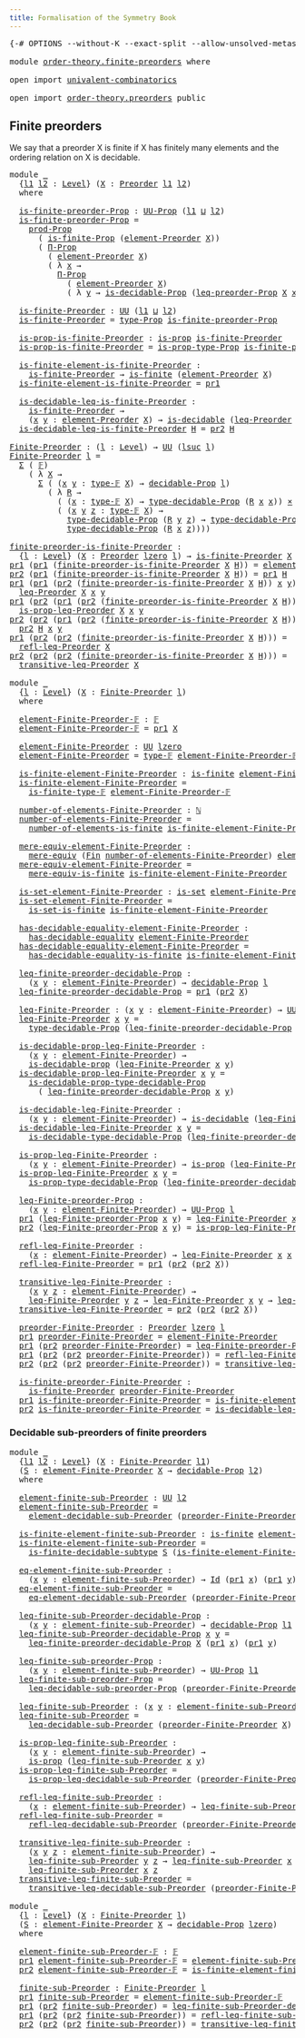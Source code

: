 ```yaml
---
title: Formalisation of the Symmetry Book
---
```


<pre class="Agda"><a id="60" class="Symbol">{-#</a> <a id="64" class="Keyword">OPTIONS</a> <a id="72" class="Pragma">--without-K</a> <a id="84" class="Pragma">--exact-split</a> <a id="98" class="Pragma">--allow-unsolved-metas</a> <a id="121" class="Symbol">#-}</a>

<a id="126" class="Keyword">module</a> <a id="133" href="order-theory.finite-preorders.html" class="Module">order-theory.finite-preorders</a> <a id="163" class="Keyword">where</a>

<a id="170" class="Keyword">open</a> <a id="175" class="Keyword">import</a> <a id="182" href="univalent-combinatorics.html" class="Module">univalent-combinatorics</a>

<a id="207" class="Keyword">open</a> <a id="212" class="Keyword">import</a> <a id="219" href="order-theory.preorders.html" class="Module">order-theory.preorders</a> <a id="242" class="Keyword">public</a>
</pre>
## Finite preorders

We say that a preorder X is finite if X has finitely many elements and the ordering relation on X is decidable.

<pre class="Agda"><a id="396" class="Keyword">module</a> <a id="403" href="order-theory.finite-preorders.html#403" class="Module">_</a>
  <a id="407" class="Symbol">{</a><a id="408" href="order-theory.finite-preorders.html#408" class="Bound">l1</a> <a id="411" href="order-theory.finite-preorders.html#411" class="Bound">l2</a> <a id="414" class="Symbol">:</a> <a id="416" href="Agda.Primitive.html#597" class="Postulate">Level</a><a id="421" class="Symbol">}</a> <a id="423" class="Symbol">(</a><a id="424" href="order-theory.finite-preorders.html#424" class="Bound">X</a> <a id="426" class="Symbol">:</a> <a id="428" href="order-theory.preorders.html#231" class="Function">Preorder</a> <a id="437" href="order-theory.finite-preorders.html#408" class="Bound">l1</a> <a id="440" href="order-theory.finite-preorders.html#411" class="Bound">l2</a><a id="442" class="Symbol">)</a>
  <a id="446" class="Keyword">where</a>

  <a id="455" href="order-theory.finite-preorders.html#455" class="Function">is-finite-preorder-Prop</a> <a id="479" class="Symbol">:</a> <a id="481" href="foundation-core.propositions.html#1322" class="Function">UU-Prop</a> <a id="489" class="Symbol">(</a><a id="490" href="order-theory.finite-preorders.html#408" class="Bound">l1</a> <a id="493" href="Agda.Primitive.html#810" class="Primitive Operator">⊔</a> <a id="495" href="order-theory.finite-preorders.html#411" class="Bound">l2</a><a id="497" class="Symbol">)</a>
  <a id="501" href="order-theory.finite-preorders.html#455" class="Function">is-finite-preorder-Prop</a> <a id="525" class="Symbol">=</a>
    <a id="531" href="foundation-core.propositions.html#5805" class="Function">prod-Prop</a>
      <a id="547" class="Symbol">(</a> <a id="549" href="univalent-combinatorics.finite-types.html#3645" class="Function">is-finite-Prop</a> <a id="564" class="Symbol">(</a><a id="565" href="order-theory.preorders.html#573" class="Function">element-Preorder</a> <a id="582" href="order-theory.finite-preorders.html#424" class="Bound">X</a><a id="583" class="Symbol">))</a>
      <a id="592" class="Symbol">(</a> <a id="594" href="foundation.propositions.html#1941" class="Function">Π-Prop</a>
        <a id="609" class="Symbol">(</a> <a id="611" href="order-theory.preorders.html#573" class="Function">element-Preorder</a> <a id="628" href="order-theory.finite-preorders.html#424" class="Bound">X</a><a id="629" class="Symbol">)</a>
        <a id="639" class="Symbol">(</a> <a id="641" class="Symbol">λ</a> <a id="643" href="order-theory.finite-preorders.html#643" class="Bound">x</a> <a id="645" class="Symbol">→</a>
          <a id="657" href="foundation.propositions.html#1941" class="Function">Π-Prop</a>
            <a id="676" class="Symbol">(</a> <a id="678" href="order-theory.preorders.html#573" class="Function">element-Preorder</a> <a id="695" href="order-theory.finite-preorders.html#424" class="Bound">X</a><a id="696" class="Symbol">)</a>
            <a id="710" class="Symbol">(</a> <a id="712" class="Symbol">λ</a> <a id="714" href="order-theory.finite-preorders.html#714" class="Bound">y</a> <a id="716" class="Symbol">→</a> <a id="718" href="foundation.decidable-types.html#7858" class="Function">is-decidable-Prop</a> <a id="736" class="Symbol">(</a><a id="737" href="order-theory.preorders.html#628" class="Function">leq-preorder-Prop</a> <a id="755" href="order-theory.finite-preorders.html#424" class="Bound">X</a> <a id="757" href="order-theory.finite-preorders.html#643" class="Bound">x</a> <a id="759" href="order-theory.finite-preorders.html#714" class="Bound">y</a><a id="760" class="Symbol">))))</a>

  <a id="768" href="order-theory.finite-preorders.html#768" class="Function">is-finite-Preorder</a> <a id="787" class="Symbol">:</a> <a id="789" href="Agda.Primitive.html#326" class="Primitive">UU</a> <a id="792" class="Symbol">(</a><a id="793" href="order-theory.finite-preorders.html#408" class="Bound">l1</a> <a id="796" href="Agda.Primitive.html#810" class="Primitive Operator">⊔</a> <a id="798" href="order-theory.finite-preorders.html#411" class="Bound">l2</a><a id="800" class="Symbol">)</a>
  <a id="804" href="order-theory.finite-preorders.html#768" class="Function">is-finite-Preorder</a> <a id="823" class="Symbol">=</a> <a id="825" href="foundation-core.propositions.html#1424" class="Function">type-Prop</a> <a id="835" href="order-theory.finite-preorders.html#455" class="Function">is-finite-preorder-Prop</a>

  <a id="862" href="order-theory.finite-preorders.html#862" class="Function">is-prop-is-finite-Preorder</a> <a id="889" class="Symbol">:</a> <a id="891" href="foundation-core.propositions.html#1246" class="Function">is-prop</a> <a id="899" href="order-theory.finite-preorders.html#768" class="Function">is-finite-Preorder</a>
  <a id="920" href="order-theory.finite-preorders.html#862" class="Function">is-prop-is-finite-Preorder</a> <a id="947" class="Symbol">=</a> <a id="949" href="foundation-core.propositions.html#1491" class="Function">is-prop-type-Prop</a> <a id="967" href="order-theory.finite-preorders.html#455" class="Function">is-finite-preorder-Prop</a>

  <a id="994" href="order-theory.finite-preorders.html#994" class="Function">is-finite-element-is-finite-Preorder</a> <a id="1031" class="Symbol">:</a>
    <a id="1037" href="order-theory.finite-preorders.html#768" class="Function">is-finite-Preorder</a> <a id="1056" class="Symbol">→</a> <a id="1058" href="univalent-combinatorics.finite-types.html#3736" class="Function">is-finite</a> <a id="1068" class="Symbol">(</a><a id="1069" href="order-theory.preorders.html#573" class="Function">element-Preorder</a> <a id="1086" href="order-theory.finite-preorders.html#424" class="Bound">X</a><a id="1087" class="Symbol">)</a>
  <a id="1091" href="order-theory.finite-preorders.html#994" class="Function">is-finite-element-is-finite-Preorder</a> <a id="1128" class="Symbol">=</a> <a id="1130" href="foundation-core.dependent-pair-types.html#592" class="Field">pr1</a>

  <a id="1137" href="order-theory.finite-preorders.html#1137" class="Function">is-decidable-leq-is-finite-Preorder</a> <a id="1173" class="Symbol">:</a>
    <a id="1179" href="order-theory.finite-preorders.html#768" class="Function">is-finite-Preorder</a> <a id="1198" class="Symbol">→</a>
    <a id="1204" class="Symbol">(</a><a id="1205" href="order-theory.finite-preorders.html#1205" class="Bound">x</a> <a id="1207" href="order-theory.finite-preorders.html#1207" class="Bound">y</a> <a id="1209" class="Symbol">:</a> <a id="1211" href="order-theory.preorders.html#573" class="Function">element-Preorder</a> <a id="1228" href="order-theory.finite-preorders.html#424" class="Bound">X</a><a id="1229" class="Symbol">)</a> <a id="1231" class="Symbol">→</a> <a id="1233" href="foundation.decidable-types.html#1741" class="Function">is-decidable</a> <a id="1246" class="Symbol">(</a><a id="1247" href="order-theory.preorders.html#723" class="Function">leq-Preorder</a> <a id="1260" href="order-theory.finite-preorders.html#424" class="Bound">X</a> <a id="1262" href="order-theory.finite-preorders.html#1205" class="Bound">x</a> <a id="1264" href="order-theory.finite-preorders.html#1207" class="Bound">y</a><a id="1265" class="Symbol">)</a>
  <a id="1269" href="order-theory.finite-preorders.html#1137" class="Function">is-decidable-leq-is-finite-Preorder</a> <a id="1305" href="order-theory.finite-preorders.html#1305" class="Bound">H</a> <a id="1307" class="Symbol">=</a> <a id="1309" href="foundation-core.dependent-pair-types.html#604" class="Field">pr2</a> <a id="1313" href="order-theory.finite-preorders.html#1305" class="Bound">H</a>

<a id="Finite-Preorder"></a><a id="1316" href="order-theory.finite-preorders.html#1316" class="Function">Finite-Preorder</a> <a id="1332" class="Symbol">:</a> <a id="1334" class="Symbol">(</a><a id="1335" href="order-theory.finite-preorders.html#1335" class="Bound">l</a> <a id="1337" class="Symbol">:</a> <a id="1339" href="Agda.Primitive.html#597" class="Postulate">Level</a><a id="1344" class="Symbol">)</a> <a id="1346" class="Symbol">→</a> <a id="1348" href="Agda.Primitive.html#326" class="Primitive">UU</a> <a id="1351" class="Symbol">(</a><a id="1352" href="Agda.Primitive.html#780" class="Primitive">lsuc</a> <a id="1357" href="order-theory.finite-preorders.html#1335" class="Bound">l</a><a id="1358" class="Symbol">)</a>
<a id="1360" href="order-theory.finite-preorders.html#1316" class="Function">Finite-Preorder</a> <a id="1376" href="order-theory.finite-preorders.html#1376" class="Bound">l</a> <a id="1378" class="Symbol">=</a>
  <a id="1382" href="foundation-core.dependent-pair-types.html#502" class="Record">Σ</a> <a id="1384" class="Symbol">(</a> <a id="1386" href="univalent-combinatorics.finite-types.html#4081" class="Function">𝔽</a><a id="1387" class="Symbol">)</a>
    <a id="1393" class="Symbol">(</a> <a id="1395" class="Symbol">λ</a> <a id="1397" href="order-theory.finite-preorders.html#1397" class="Bound">X</a> <a id="1399" class="Symbol">→</a>
      <a id="1407" href="foundation-core.dependent-pair-types.html#502" class="Record">Σ</a> <a id="1409" class="Symbol">(</a> <a id="1411" class="Symbol">(</a><a id="1412" href="order-theory.finite-preorders.html#1412" class="Bound">x</a> <a id="1414" href="order-theory.finite-preorders.html#1414" class="Bound">y</a> <a id="1416" class="Symbol">:</a> <a id="1418" href="univalent-combinatorics.finite-types.html#4129" class="Function">type-𝔽</a> <a id="1425" href="order-theory.finite-preorders.html#1397" class="Bound">X</a><a id="1426" class="Symbol">)</a> <a id="1428" class="Symbol">→</a> <a id="1430" href="foundation.decidable-propositions.html#1873" class="Function">decidable-Prop</a> <a id="1445" href="order-theory.finite-preorders.html#1376" class="Bound">l</a><a id="1446" class="Symbol">)</a>
        <a id="1456" class="Symbol">(</a> <a id="1458" class="Symbol">λ</a> <a id="1460" href="order-theory.finite-preorders.html#1460" class="Bound">R</a> <a id="1462" class="Symbol">→</a>
          <a id="1474" class="Symbol">(</a> <a id="1476" class="Symbol">(</a><a id="1477" href="order-theory.finite-preorders.html#1477" class="Bound">x</a> <a id="1479" class="Symbol">:</a> <a id="1481" href="univalent-combinatorics.finite-types.html#4129" class="Function">type-𝔽</a> <a id="1488" href="order-theory.finite-preorders.html#1397" class="Bound">X</a><a id="1489" class="Symbol">)</a> <a id="1491" class="Symbol">→</a> <a id="1493" href="foundation.decidable-propositions.html#2131" class="Function">type-decidable-Prop</a> <a id="1513" class="Symbol">(</a><a id="1514" href="order-theory.finite-preorders.html#1460" class="Bound">R</a> <a id="1516" href="order-theory.finite-preorders.html#1477" class="Bound">x</a> <a id="1518" href="order-theory.finite-preorders.html#1477" class="Bound">x</a><a id="1519" class="Symbol">))</a> <a id="1522" href="foundation-core.cartesian-product-types.html#577" class="Function Operator">×</a>
          <a id="1534" class="Symbol">(</a> <a id="1536" class="Symbol">(</a><a id="1537" href="order-theory.finite-preorders.html#1537" class="Bound">x</a> <a id="1539" href="order-theory.finite-preorders.html#1539" class="Bound">y</a> <a id="1541" href="order-theory.finite-preorders.html#1541" class="Bound">z</a> <a id="1543" class="Symbol">:</a> <a id="1545" href="univalent-combinatorics.finite-types.html#4129" class="Function">type-𝔽</a> <a id="1552" href="order-theory.finite-preorders.html#1397" class="Bound">X</a><a id="1553" class="Symbol">)</a> <a id="1555" class="Symbol">→</a>
            <a id="1569" href="foundation.decidable-propositions.html#2131" class="Function">type-decidable-Prop</a> <a id="1589" class="Symbol">(</a><a id="1590" href="order-theory.finite-preorders.html#1460" class="Bound">R</a> <a id="1592" href="order-theory.finite-preorders.html#1539" class="Bound">y</a> <a id="1594" href="order-theory.finite-preorders.html#1541" class="Bound">z</a><a id="1595" class="Symbol">)</a> <a id="1597" class="Symbol">→</a> <a id="1599" href="foundation.decidable-propositions.html#2131" class="Function">type-decidable-Prop</a> <a id="1619" class="Symbol">(</a><a id="1620" href="order-theory.finite-preorders.html#1460" class="Bound">R</a> <a id="1622" href="order-theory.finite-preorders.html#1537" class="Bound">x</a> <a id="1624" href="order-theory.finite-preorders.html#1539" class="Bound">y</a><a id="1625" class="Symbol">)</a> <a id="1627" class="Symbol">→</a>
            <a id="1641" href="foundation.decidable-propositions.html#2131" class="Function">type-decidable-Prop</a> <a id="1661" class="Symbol">(</a><a id="1662" href="order-theory.finite-preorders.html#1460" class="Bound">R</a> <a id="1664" href="order-theory.finite-preorders.html#1537" class="Bound">x</a> <a id="1666" href="order-theory.finite-preorders.html#1541" class="Bound">z</a><a id="1667" class="Symbol">))))</a>

<a id="finite-preorder-is-finite-Preorder"></a><a id="1673" href="order-theory.finite-preorders.html#1673" class="Function">finite-preorder-is-finite-Preorder</a> <a id="1708" class="Symbol">:</a>
  <a id="1712" class="Symbol">{</a><a id="1713" href="order-theory.finite-preorders.html#1713" class="Bound">l</a> <a id="1715" class="Symbol">:</a> <a id="1717" href="Agda.Primitive.html#597" class="Postulate">Level</a><a id="1722" class="Symbol">}</a> <a id="1724" class="Symbol">(</a><a id="1725" href="order-theory.finite-preorders.html#1725" class="Bound">X</a> <a id="1727" class="Symbol">:</a> <a id="1729" href="order-theory.preorders.html#231" class="Function">Preorder</a> <a id="1738" href="Agda.Primitive.html#764" class="Primitive">lzero</a> <a id="1744" href="order-theory.finite-preorders.html#1713" class="Bound">l</a><a id="1745" class="Symbol">)</a> <a id="1747" class="Symbol">→</a> <a id="1749" href="order-theory.finite-preorders.html#768" class="Function">is-finite-Preorder</a> <a id="1768" href="order-theory.finite-preorders.html#1725" class="Bound">X</a> <a id="1770" class="Symbol">→</a> <a id="1772" href="order-theory.finite-preorders.html#1316" class="Function">Finite-Preorder</a> <a id="1788" href="order-theory.finite-preorders.html#1713" class="Bound">l</a>
<a id="1790" href="foundation-core.dependent-pair-types.html#592" class="Field">pr1</a> <a id="1794" class="Symbol">(</a><a id="1795" href="foundation-core.dependent-pair-types.html#592" class="Field">pr1</a> <a id="1799" class="Symbol">(</a><a id="1800" href="order-theory.finite-preorders.html#1673" class="Function">finite-preorder-is-finite-Preorder</a> <a id="1835" href="order-theory.finite-preorders.html#1835" class="Bound">X</a> <a id="1837" href="order-theory.finite-preorders.html#1837" class="Bound">H</a><a id="1838" class="Symbol">))</a> <a id="1841" class="Symbol">=</a> <a id="1843" href="order-theory.preorders.html#573" class="Function">element-Preorder</a> <a id="1860" href="order-theory.finite-preorders.html#1835" class="Bound">X</a>
<a id="1862" href="foundation-core.dependent-pair-types.html#604" class="Field">pr2</a> <a id="1866" class="Symbol">(</a><a id="1867" href="foundation-core.dependent-pair-types.html#592" class="Field">pr1</a> <a id="1871" class="Symbol">(</a><a id="1872" href="order-theory.finite-preorders.html#1673" class="Function">finite-preorder-is-finite-Preorder</a> <a id="1907" href="order-theory.finite-preorders.html#1907" class="Bound">X</a> <a id="1909" href="order-theory.finite-preorders.html#1909" class="Bound">H</a><a id="1910" class="Symbol">))</a> <a id="1913" class="Symbol">=</a> <a id="1915" href="foundation-core.dependent-pair-types.html#592" class="Field">pr1</a> <a id="1919" href="order-theory.finite-preorders.html#1909" class="Bound">H</a>
<a id="1921" href="foundation-core.dependent-pair-types.html#592" class="Field">pr1</a> <a id="1925" class="Symbol">(</a><a id="1926" href="foundation-core.dependent-pair-types.html#592" class="Field">pr1</a> <a id="1930" class="Symbol">(</a><a id="1931" href="foundation-core.dependent-pair-types.html#604" class="Field">pr2</a> <a id="1935" class="Symbol">(</a><a id="1936" href="order-theory.finite-preorders.html#1673" class="Function">finite-preorder-is-finite-Preorder</a> <a id="1971" href="order-theory.finite-preorders.html#1971" class="Bound">X</a> <a id="1973" href="order-theory.finite-preorders.html#1973" class="Bound">H</a><a id="1974" class="Symbol">))</a> <a id="1977" href="order-theory.finite-preorders.html#1977" class="Bound">x</a> <a id="1979" href="order-theory.finite-preorders.html#1979" class="Bound">y</a><a id="1980" class="Symbol">)</a> <a id="1982" class="Symbol">=</a>
  <a id="1986" href="order-theory.preorders.html#723" class="Function">leq-Preorder</a> <a id="1999" href="order-theory.finite-preorders.html#1971" class="Bound">X</a> <a id="2001" href="order-theory.finite-preorders.html#1977" class="Bound">x</a> <a id="2003" href="order-theory.finite-preorders.html#1979" class="Bound">y</a>
<a id="2005" href="foundation-core.dependent-pair-types.html#592" class="Field">pr1</a> <a id="2009" class="Symbol">(</a><a id="2010" href="foundation-core.dependent-pair-types.html#604" class="Field">pr2</a> <a id="2014" class="Symbol">(</a><a id="2015" href="foundation-core.dependent-pair-types.html#592" class="Field">pr1</a> <a id="2019" class="Symbol">(</a><a id="2020" href="foundation-core.dependent-pair-types.html#604" class="Field">pr2</a> <a id="2024" class="Symbol">(</a><a id="2025" href="order-theory.finite-preorders.html#1673" class="Function">finite-preorder-is-finite-Preorder</a> <a id="2060" href="order-theory.finite-preorders.html#2060" class="Bound">X</a> <a id="2062" href="order-theory.finite-preorders.html#2062" class="Bound">H</a><a id="2063" class="Symbol">))</a> <a id="2066" href="order-theory.finite-preorders.html#2066" class="Bound">x</a> <a id="2068" href="order-theory.finite-preorders.html#2068" class="Bound">y</a><a id="2069" class="Symbol">))</a> <a id="2072" class="Symbol">=</a>
  <a id="2076" href="order-theory.preorders.html#829" class="Function">is-prop-leq-Preorder</a> <a id="2097" href="order-theory.finite-preorders.html#2060" class="Bound">X</a> <a id="2099" href="order-theory.finite-preorders.html#2066" class="Bound">x</a> <a id="2101" href="order-theory.finite-preorders.html#2068" class="Bound">y</a>
<a id="2103" href="foundation-core.dependent-pair-types.html#604" class="Field">pr2</a> <a id="2107" class="Symbol">(</a><a id="2108" href="foundation-core.dependent-pair-types.html#604" class="Field">pr2</a> <a id="2112" class="Symbol">(</a><a id="2113" href="foundation-core.dependent-pair-types.html#592" class="Field">pr1</a> <a id="2117" class="Symbol">(</a><a id="2118" href="foundation-core.dependent-pair-types.html#604" class="Field">pr2</a> <a id="2122" class="Symbol">(</a><a id="2123" href="order-theory.finite-preorders.html#1673" class="Function">finite-preorder-is-finite-Preorder</a> <a id="2158" href="order-theory.finite-preorders.html#2158" class="Bound">X</a> <a id="2160" href="order-theory.finite-preorders.html#2160" class="Bound">H</a><a id="2161" class="Symbol">))</a> <a id="2164" href="order-theory.finite-preorders.html#2164" class="Bound">x</a> <a id="2166" href="order-theory.finite-preorders.html#2166" class="Bound">y</a><a id="2167" class="Symbol">))</a> <a id="2170" class="Symbol">=</a>
  <a id="2174" href="foundation-core.dependent-pair-types.html#604" class="Field">pr2</a> <a id="2178" href="order-theory.finite-preorders.html#2160" class="Bound">H</a> <a id="2180" href="order-theory.finite-preorders.html#2164" class="Bound">x</a> <a id="2182" href="order-theory.finite-preorders.html#2166" class="Bound">y</a>
<a id="2184" href="foundation-core.dependent-pair-types.html#592" class="Field">pr1</a> <a id="2188" class="Symbol">(</a><a id="2189" href="foundation-core.dependent-pair-types.html#604" class="Field">pr2</a> <a id="2193" class="Symbol">(</a><a id="2194" href="foundation-core.dependent-pair-types.html#604" class="Field">pr2</a> <a id="2198" class="Symbol">(</a><a id="2199" href="order-theory.finite-preorders.html#1673" class="Function">finite-preorder-is-finite-Preorder</a> <a id="2234" href="order-theory.finite-preorders.html#2234" class="Bound">X</a> <a id="2236" href="order-theory.finite-preorders.html#2236" class="Bound">H</a><a id="2237" class="Symbol">)))</a> <a id="2241" class="Symbol">=</a>
  <a id="2245" href="order-theory.preorders.html#980" class="Function">refl-leq-Preorder</a> <a id="2263" href="order-theory.finite-preorders.html#2234" class="Bound">X</a>
<a id="2265" href="foundation-core.dependent-pair-types.html#604" class="Field">pr2</a> <a id="2269" class="Symbol">(</a><a id="2270" href="foundation-core.dependent-pair-types.html#604" class="Field">pr2</a> <a id="2274" class="Symbol">(</a><a id="2275" href="foundation-core.dependent-pair-types.html#604" class="Field">pr2</a> <a id="2279" class="Symbol">(</a><a id="2280" href="order-theory.finite-preorders.html#1673" class="Function">finite-preorder-is-finite-Preorder</a> <a id="2315" href="order-theory.finite-preorders.html#2315" class="Bound">X</a> <a id="2317" href="order-theory.finite-preorders.html#2317" class="Bound">H</a><a id="2318" class="Symbol">)))</a> <a id="2322" class="Symbol">=</a>
  <a id="2326" href="order-theory.preorders.html#1085" class="Function">transitive-leq-Preorder</a> <a id="2350" href="order-theory.finite-preorders.html#2315" class="Bound">X</a>

<a id="2353" class="Keyword">module</a> <a id="2360" href="order-theory.finite-preorders.html#2360" class="Module">_</a>
  <a id="2364" class="Symbol">{</a><a id="2365" href="order-theory.finite-preorders.html#2365" class="Bound">l</a> <a id="2367" class="Symbol">:</a> <a id="2369" href="Agda.Primitive.html#597" class="Postulate">Level</a><a id="2374" class="Symbol">}</a> <a id="2376" class="Symbol">(</a><a id="2377" href="order-theory.finite-preorders.html#2377" class="Bound">X</a> <a id="2379" class="Symbol">:</a> <a id="2381" href="order-theory.finite-preorders.html#1316" class="Function">Finite-Preorder</a> <a id="2397" href="order-theory.finite-preorders.html#2365" class="Bound">l</a><a id="2398" class="Symbol">)</a>
  <a id="2402" class="Keyword">where</a>

  <a id="2411" href="order-theory.finite-preorders.html#2411" class="Function">element-Finite-Preorder-𝔽</a> <a id="2437" class="Symbol">:</a> <a id="2439" href="univalent-combinatorics.finite-types.html#4081" class="Function">𝔽</a>
  <a id="2443" href="order-theory.finite-preorders.html#2411" class="Function">element-Finite-Preorder-𝔽</a> <a id="2469" class="Symbol">=</a> <a id="2471" href="foundation-core.dependent-pair-types.html#592" class="Field">pr1</a> <a id="2475" href="order-theory.finite-preorders.html#2377" class="Bound">X</a>

  <a id="2480" href="order-theory.finite-preorders.html#2480" class="Function">element-Finite-Preorder</a> <a id="2504" class="Symbol">:</a> <a id="2506" href="Agda.Primitive.html#326" class="Primitive">UU</a> <a id="2509" href="Agda.Primitive.html#764" class="Primitive">lzero</a>
  <a id="2517" href="order-theory.finite-preorders.html#2480" class="Function">element-Finite-Preorder</a> <a id="2541" class="Symbol">=</a> <a id="2543" href="univalent-combinatorics.finite-types.html#4129" class="Function">type-𝔽</a> <a id="2550" href="order-theory.finite-preorders.html#2411" class="Function">element-Finite-Preorder-𝔽</a>

  <a id="2579" href="order-theory.finite-preorders.html#2579" class="Function">is-finite-element-Finite-Preorder</a> <a id="2613" class="Symbol">:</a> <a id="2615" href="univalent-combinatorics.finite-types.html#3736" class="Function">is-finite</a> <a id="2625" href="order-theory.finite-preorders.html#2480" class="Function">element-Finite-Preorder</a>
  <a id="2651" href="order-theory.finite-preorders.html#2579" class="Function">is-finite-element-Finite-Preorder</a> <a id="2685" class="Symbol">=</a>
    <a id="2691" href="univalent-combinatorics.finite-types.html#4180" class="Function">is-finite-type-𝔽</a> <a id="2708" href="order-theory.finite-preorders.html#2411" class="Function">element-Finite-Preorder-𝔽</a>

  <a id="2737" href="order-theory.finite-preorders.html#2737" class="Function">number-of-elements-Finite-Preorder</a> <a id="2772" class="Symbol">:</a> <a id="2774" href="elementary-number-theory.natural-numbers.html#1438" class="Datatype">ℕ</a>
  <a id="2778" href="order-theory.finite-preorders.html#2737" class="Function">number-of-elements-Finite-Preorder</a> <a id="2813" class="Symbol">=</a>
    <a id="2819" href="univalent-combinatorics.finite-types.html#10740" class="Function">number-of-elements-is-finite</a> <a id="2848" href="order-theory.finite-preorders.html#2579" class="Function">is-finite-element-Finite-Preorder</a>

  <a id="2885" href="order-theory.finite-preorders.html#2885" class="Function">mere-equiv-element-Finite-Preorder</a> <a id="2920" class="Symbol">:</a>
    <a id="2926" href="foundation.mere-equivalences.html#1406" class="Function">mere-equiv</a> <a id="2937" class="Symbol">(</a><a id="2938" href="univalent-combinatorics.standard-finite-types.html#1975" class="Function">Fin</a> <a id="2942" href="order-theory.finite-preorders.html#2737" class="Function">number-of-elements-Finite-Preorder</a><a id="2976" class="Symbol">)</a> <a id="2978" href="order-theory.finite-preorders.html#2480" class="Function">element-Finite-Preorder</a>
  <a id="3004" href="order-theory.finite-preorders.html#2885" class="Function">mere-equiv-element-Finite-Preorder</a> <a id="3039" class="Symbol">=</a>
    <a id="3045" href="univalent-combinatorics.finite-types.html#10917" class="Function">mere-equiv-is-finite</a> <a id="3066" href="order-theory.finite-preorders.html#2579" class="Function">is-finite-element-Finite-Preorder</a>

  <a id="3103" href="order-theory.finite-preorders.html#3103" class="Function">is-set-element-Finite-Preorder</a> <a id="3134" class="Symbol">:</a> <a id="3136" href="foundation-core.sets.html#1099" class="Function">is-set</a> <a id="3143" href="order-theory.finite-preorders.html#2480" class="Function">element-Finite-Preorder</a>
  <a id="3169" href="order-theory.finite-preorders.html#3103" class="Function">is-set-element-Finite-Preorder</a> <a id="3200" class="Symbol">=</a>
    <a id="3206" href="univalent-combinatorics.equality-finite-types.html#1400" class="Function">is-set-is-finite</a> <a id="3223" href="order-theory.finite-preorders.html#2579" class="Function">is-finite-element-Finite-Preorder</a>

  <a id="3260" href="order-theory.finite-preorders.html#3260" class="Function">has-decidable-equality-element-Finite-Preorder</a> <a id="3307" class="Symbol">:</a>
    <a id="3313" href="foundation.decidable-equality.html#1785" class="Function">has-decidable-equality</a> <a id="3336" href="order-theory.finite-preorders.html#2480" class="Function">element-Finite-Preorder</a>
  <a id="3362" href="order-theory.finite-preorders.html#3260" class="Function">has-decidable-equality-element-Finite-Preorder</a> <a id="3409" class="Symbol">=</a>
    <a id="3415" href="univalent-combinatorics.equality-finite-types.html#1654" class="Function">has-decidable-equality-is-finite</a> <a id="3448" href="order-theory.finite-preorders.html#2579" class="Function">is-finite-element-Finite-Preorder</a>

  <a id="3485" href="order-theory.finite-preorders.html#3485" class="Function">leq-finite-preorder-decidable-Prop</a> <a id="3520" class="Symbol">:</a>
    <a id="3526" class="Symbol">(</a><a id="3527" href="order-theory.finite-preorders.html#3527" class="Bound">x</a> <a id="3529" href="order-theory.finite-preorders.html#3529" class="Bound">y</a> <a id="3531" class="Symbol">:</a> <a id="3533" href="order-theory.finite-preorders.html#2480" class="Function">element-Finite-Preorder</a><a id="3556" class="Symbol">)</a> <a id="3558" class="Symbol">→</a> <a id="3560" href="foundation.decidable-propositions.html#1873" class="Function">decidable-Prop</a> <a id="3575" href="order-theory.finite-preorders.html#2365" class="Bound">l</a>
  <a id="3579" href="order-theory.finite-preorders.html#3485" class="Function">leq-finite-preorder-decidable-Prop</a> <a id="3614" class="Symbol">=</a> <a id="3616" href="foundation-core.dependent-pair-types.html#592" class="Field">pr1</a> <a id="3620" class="Symbol">(</a><a id="3621" href="foundation-core.dependent-pair-types.html#604" class="Field">pr2</a> <a id="3625" href="order-theory.finite-preorders.html#2377" class="Bound">X</a><a id="3626" class="Symbol">)</a>

  <a id="3631" href="order-theory.finite-preorders.html#3631" class="Function">leq-Finite-Preorder</a> <a id="3651" class="Symbol">:</a> <a id="3653" class="Symbol">(</a><a id="3654" href="order-theory.finite-preorders.html#3654" class="Bound">x</a> <a id="3656" href="order-theory.finite-preorders.html#3656" class="Bound">y</a> <a id="3658" class="Symbol">:</a> <a id="3660" href="order-theory.finite-preorders.html#2480" class="Function">element-Finite-Preorder</a><a id="3683" class="Symbol">)</a> <a id="3685" class="Symbol">→</a> <a id="3687" href="Agda.Primitive.html#326" class="Primitive">UU</a> <a id="3690" href="order-theory.finite-preorders.html#2365" class="Bound">l</a>
  <a id="3694" href="order-theory.finite-preorders.html#3631" class="Function">leq-Finite-Preorder</a> <a id="3714" href="order-theory.finite-preorders.html#3714" class="Bound">x</a> <a id="3716" href="order-theory.finite-preorders.html#3716" class="Bound">y</a> <a id="3718" class="Symbol">=</a>
    <a id="3724" href="foundation.decidable-propositions.html#2131" class="Function">type-decidable-Prop</a> <a id="3744" class="Symbol">(</a><a id="3745" href="order-theory.finite-preorders.html#3485" class="Function">leq-finite-preorder-decidable-Prop</a> <a id="3780" href="order-theory.finite-preorders.html#3714" class="Bound">x</a> <a id="3782" href="order-theory.finite-preorders.html#3716" class="Bound">y</a><a id="3783" class="Symbol">)</a>

  <a id="3788" href="order-theory.finite-preorders.html#3788" class="Function">is-decidable-prop-leq-Finite-Preorder</a> <a id="3826" class="Symbol">:</a>
    <a id="3832" class="Symbol">(</a><a id="3833" href="order-theory.finite-preorders.html#3833" class="Bound">x</a> <a id="3835" href="order-theory.finite-preorders.html#3835" class="Bound">y</a> <a id="3837" class="Symbol">:</a> <a id="3839" href="order-theory.finite-preorders.html#2480" class="Function">element-Finite-Preorder</a><a id="3862" class="Symbol">)</a> <a id="3864" class="Symbol">→</a>
    <a id="3870" href="foundation.decidable-propositions.html#1777" class="Function">is-decidable-prop</a> <a id="3888" class="Symbol">(</a><a id="3889" href="order-theory.finite-preorders.html#3631" class="Function">leq-Finite-Preorder</a> <a id="3909" href="order-theory.finite-preorders.html#3833" class="Bound">x</a> <a id="3911" href="order-theory.finite-preorders.html#3835" class="Bound">y</a><a id="3912" class="Symbol">)</a>
  <a id="3916" href="order-theory.finite-preorders.html#3788" class="Function">is-decidable-prop-leq-Finite-Preorder</a> <a id="3954" href="order-theory.finite-preorders.html#3954" class="Bound">x</a> <a id="3956" href="order-theory.finite-preorders.html#3956" class="Bound">y</a> <a id="3958" class="Symbol">=</a>
    <a id="3964" href="foundation.decidable-propositions.html#2481" class="Function">is-decidable-prop-type-decidable-Prop</a>
      <a id="4008" class="Symbol">(</a> <a id="4010" href="order-theory.finite-preorders.html#3485" class="Function">leq-finite-preorder-decidable-Prop</a> <a id="4045" href="order-theory.finite-preorders.html#3954" class="Bound">x</a> <a id="4047" href="order-theory.finite-preorders.html#3956" class="Bound">y</a><a id="4048" class="Symbol">)</a>

  <a id="4053" href="order-theory.finite-preorders.html#4053" class="Function">is-decidable-leq-Finite-Preorder</a> <a id="4086" class="Symbol">:</a>
    <a id="4092" class="Symbol">(</a><a id="4093" href="order-theory.finite-preorders.html#4093" class="Bound">x</a> <a id="4095" href="order-theory.finite-preorders.html#4095" class="Bound">y</a> <a id="4097" class="Symbol">:</a> <a id="4099" href="order-theory.finite-preorders.html#2480" class="Function">element-Finite-Preorder</a><a id="4122" class="Symbol">)</a> <a id="4124" class="Symbol">→</a> <a id="4126" href="foundation.decidable-types.html#1741" class="Function">is-decidable</a> <a id="4139" class="Symbol">(</a><a id="4140" href="order-theory.finite-preorders.html#3631" class="Function">leq-Finite-Preorder</a> <a id="4160" href="order-theory.finite-preorders.html#4093" class="Bound">x</a> <a id="4162" href="order-theory.finite-preorders.html#4095" class="Bound">y</a><a id="4163" class="Symbol">)</a>
  <a id="4167" href="order-theory.finite-preorders.html#4053" class="Function">is-decidable-leq-Finite-Preorder</a> <a id="4200" href="order-theory.finite-preorders.html#4200" class="Bound">x</a> <a id="4202" href="order-theory.finite-preorders.html#4202" class="Bound">y</a> <a id="4204" class="Symbol">=</a>
    <a id="4210" href="foundation.decidable-propositions.html#2361" class="Function">is-decidable-type-decidable-Prop</a> <a id="4243" class="Symbol">(</a><a id="4244" href="order-theory.finite-preorders.html#3485" class="Function">leq-finite-preorder-decidable-Prop</a> <a id="4279" href="order-theory.finite-preorders.html#4200" class="Bound">x</a> <a id="4281" href="order-theory.finite-preorders.html#4202" class="Bound">y</a><a id="4282" class="Symbol">)</a>

  <a id="4287" href="order-theory.finite-preorders.html#4287" class="Function">is-prop-leq-Finite-Preorder</a> <a id="4315" class="Symbol">:</a>
    <a id="4321" class="Symbol">(</a><a id="4322" href="order-theory.finite-preorders.html#4322" class="Bound">x</a> <a id="4324" href="order-theory.finite-preorders.html#4324" class="Bound">y</a> <a id="4326" class="Symbol">:</a> <a id="4328" href="order-theory.finite-preorders.html#2480" class="Function">element-Finite-Preorder</a><a id="4351" class="Symbol">)</a> <a id="4353" class="Symbol">→</a> <a id="4355" href="foundation-core.propositions.html#1246" class="Function">is-prop</a> <a id="4363" class="Symbol">(</a><a id="4364" href="order-theory.finite-preorders.html#3631" class="Function">leq-Finite-Preorder</a> <a id="4384" href="order-theory.finite-preorders.html#4322" class="Bound">x</a> <a id="4386" href="order-theory.finite-preorders.html#4324" class="Bound">y</a><a id="4387" class="Symbol">)</a>
  <a id="4391" href="order-theory.finite-preorders.html#4287" class="Function">is-prop-leq-Finite-Preorder</a> <a id="4419" href="order-theory.finite-preorders.html#4419" class="Bound">x</a> <a id="4421" href="order-theory.finite-preorders.html#4421" class="Bound">y</a> <a id="4423" class="Symbol">=</a>
    <a id="4429" href="foundation.decidable-propositions.html#2228" class="Function">is-prop-type-decidable-Prop</a> <a id="4457" class="Symbol">(</a><a id="4458" href="order-theory.finite-preorders.html#3485" class="Function">leq-finite-preorder-decidable-Prop</a> <a id="4493" href="order-theory.finite-preorders.html#4419" class="Bound">x</a> <a id="4495" href="order-theory.finite-preorders.html#4421" class="Bound">y</a><a id="4496" class="Symbol">)</a>

  <a id="4501" href="order-theory.finite-preorders.html#4501" class="Function">leq-Finite-preorder-Prop</a> <a id="4526" class="Symbol">:</a>
    <a id="4532" class="Symbol">(</a><a id="4533" href="order-theory.finite-preorders.html#4533" class="Bound">x</a> <a id="4535" href="order-theory.finite-preorders.html#4535" class="Bound">y</a> <a id="4537" class="Symbol">:</a> <a id="4539" href="order-theory.finite-preorders.html#2480" class="Function">element-Finite-Preorder</a><a id="4562" class="Symbol">)</a> <a id="4564" class="Symbol">→</a> <a id="4566" href="foundation-core.propositions.html#1322" class="Function">UU-Prop</a> <a id="4574" href="order-theory.finite-preorders.html#2365" class="Bound">l</a>
  <a id="4578" href="foundation-core.dependent-pair-types.html#592" class="Field">pr1</a> <a id="4582" class="Symbol">(</a><a id="4583" href="order-theory.finite-preorders.html#4501" class="Function">leq-Finite-preorder-Prop</a> <a id="4608" href="order-theory.finite-preorders.html#4608" class="Bound">x</a> <a id="4610" href="order-theory.finite-preorders.html#4610" class="Bound">y</a><a id="4611" class="Symbol">)</a> <a id="4613" class="Symbol">=</a> <a id="4615" href="order-theory.finite-preorders.html#3631" class="Function">leq-Finite-Preorder</a> <a id="4635" href="order-theory.finite-preorders.html#4608" class="Bound">x</a> <a id="4637" href="order-theory.finite-preorders.html#4610" class="Bound">y</a>
  <a id="4641" href="foundation-core.dependent-pair-types.html#604" class="Field">pr2</a> <a id="4645" class="Symbol">(</a><a id="4646" href="order-theory.finite-preorders.html#4501" class="Function">leq-Finite-preorder-Prop</a> <a id="4671" href="order-theory.finite-preorders.html#4671" class="Bound">x</a> <a id="4673" href="order-theory.finite-preorders.html#4673" class="Bound">y</a><a id="4674" class="Symbol">)</a> <a id="4676" class="Symbol">=</a> <a id="4678" href="order-theory.finite-preorders.html#4287" class="Function">is-prop-leq-Finite-Preorder</a> <a id="4706" href="order-theory.finite-preorders.html#4671" class="Bound">x</a> <a id="4708" href="order-theory.finite-preorders.html#4673" class="Bound">y</a>

  <a id="4713" href="order-theory.finite-preorders.html#4713" class="Function">refl-leq-Finite-Preorder</a> <a id="4738" class="Symbol">:</a>
    <a id="4744" class="Symbol">(</a><a id="4745" href="order-theory.finite-preorders.html#4745" class="Bound">x</a> <a id="4747" class="Symbol">:</a> <a id="4749" href="order-theory.finite-preorders.html#2480" class="Function">element-Finite-Preorder</a><a id="4772" class="Symbol">)</a> <a id="4774" class="Symbol">→</a> <a id="4776" href="order-theory.finite-preorders.html#3631" class="Function">leq-Finite-Preorder</a> <a id="4796" href="order-theory.finite-preorders.html#4745" class="Bound">x</a> <a id="4798" href="order-theory.finite-preorders.html#4745" class="Bound">x</a>
  <a id="4802" href="order-theory.finite-preorders.html#4713" class="Function">refl-leq-Finite-Preorder</a> <a id="4827" class="Symbol">=</a> <a id="4829" href="foundation-core.dependent-pair-types.html#592" class="Field">pr1</a> <a id="4833" class="Symbol">(</a><a id="4834" href="foundation-core.dependent-pair-types.html#604" class="Field">pr2</a> <a id="4838" class="Symbol">(</a><a id="4839" href="foundation-core.dependent-pair-types.html#604" class="Field">pr2</a> <a id="4843" href="order-theory.finite-preorders.html#2377" class="Bound">X</a><a id="4844" class="Symbol">))</a>

  <a id="4850" href="order-theory.finite-preorders.html#4850" class="Function">transitive-leq-Finite-Preorder</a> <a id="4881" class="Symbol">:</a>
    <a id="4887" class="Symbol">(</a><a id="4888" href="order-theory.finite-preorders.html#4888" class="Bound">x</a> <a id="4890" href="order-theory.finite-preorders.html#4890" class="Bound">y</a> <a id="4892" href="order-theory.finite-preorders.html#4892" class="Bound">z</a> <a id="4894" class="Symbol">:</a> <a id="4896" href="order-theory.finite-preorders.html#2480" class="Function">element-Finite-Preorder</a><a id="4919" class="Symbol">)</a> <a id="4921" class="Symbol">→</a>
    <a id="4927" href="order-theory.finite-preorders.html#3631" class="Function">leq-Finite-Preorder</a> <a id="4947" href="order-theory.finite-preorders.html#4890" class="Bound">y</a> <a id="4949" href="order-theory.finite-preorders.html#4892" class="Bound">z</a> <a id="4951" class="Symbol">→</a> <a id="4953" href="order-theory.finite-preorders.html#3631" class="Function">leq-Finite-Preorder</a> <a id="4973" href="order-theory.finite-preorders.html#4888" class="Bound">x</a> <a id="4975" href="order-theory.finite-preorders.html#4890" class="Bound">y</a> <a id="4977" class="Symbol">→</a> <a id="4979" href="order-theory.finite-preorders.html#3631" class="Function">leq-Finite-Preorder</a> <a id="4999" href="order-theory.finite-preorders.html#4888" class="Bound">x</a> <a id="5001" href="order-theory.finite-preorders.html#4892" class="Bound">z</a>
  <a id="5005" href="order-theory.finite-preorders.html#4850" class="Function">transitive-leq-Finite-Preorder</a> <a id="5036" class="Symbol">=</a> <a id="5038" href="foundation-core.dependent-pair-types.html#604" class="Field">pr2</a> <a id="5042" class="Symbol">(</a><a id="5043" href="foundation-core.dependent-pair-types.html#604" class="Field">pr2</a> <a id="5047" class="Symbol">(</a><a id="5048" href="foundation-core.dependent-pair-types.html#604" class="Field">pr2</a> <a id="5052" href="order-theory.finite-preorders.html#2377" class="Bound">X</a><a id="5053" class="Symbol">))</a>

  <a id="5059" href="order-theory.finite-preorders.html#5059" class="Function">preorder-Finite-Preorder</a> <a id="5084" class="Symbol">:</a> <a id="5086" href="order-theory.preorders.html#231" class="Function">Preorder</a> <a id="5095" href="Agda.Primitive.html#764" class="Primitive">lzero</a> <a id="5101" href="order-theory.finite-preorders.html#2365" class="Bound">l</a>
  <a id="5105" href="foundation-core.dependent-pair-types.html#592" class="Field">pr1</a> <a id="5109" href="order-theory.finite-preorders.html#5059" class="Function">preorder-Finite-Preorder</a> <a id="5134" class="Symbol">=</a> <a id="5136" href="order-theory.finite-preorders.html#2480" class="Function">element-Finite-Preorder</a>
  <a id="5162" href="foundation-core.dependent-pair-types.html#592" class="Field">pr1</a> <a id="5166" class="Symbol">(</a><a id="5167" href="foundation-core.dependent-pair-types.html#604" class="Field">pr2</a> <a id="5171" href="order-theory.finite-preorders.html#5059" class="Function">preorder-Finite-Preorder</a><a id="5195" class="Symbol">)</a> <a id="5197" class="Symbol">=</a> <a id="5199" href="order-theory.finite-preorders.html#4501" class="Function">leq-Finite-preorder-Prop</a>
  <a id="5226" href="foundation-core.dependent-pair-types.html#592" class="Field">pr1</a> <a id="5230" class="Symbol">(</a><a id="5231" href="foundation-core.dependent-pair-types.html#604" class="Field">pr2</a> <a id="5235" class="Symbol">(</a><a id="5236" href="foundation-core.dependent-pair-types.html#604" class="Field">pr2</a> <a id="5240" href="order-theory.finite-preorders.html#5059" class="Function">preorder-Finite-Preorder</a><a id="5264" class="Symbol">))</a> <a id="5267" class="Symbol">=</a> <a id="5269" href="order-theory.finite-preorders.html#4713" class="Function">refl-leq-Finite-Preorder</a>
  <a id="5296" href="foundation-core.dependent-pair-types.html#604" class="Field">pr2</a> <a id="5300" class="Symbol">(</a><a id="5301" href="foundation-core.dependent-pair-types.html#604" class="Field">pr2</a> <a id="5305" class="Symbol">(</a><a id="5306" href="foundation-core.dependent-pair-types.html#604" class="Field">pr2</a> <a id="5310" href="order-theory.finite-preorders.html#5059" class="Function">preorder-Finite-Preorder</a><a id="5334" class="Symbol">))</a> <a id="5337" class="Symbol">=</a> <a id="5339" href="order-theory.finite-preorders.html#4850" class="Function">transitive-leq-Finite-Preorder</a>

  <a id="5373" href="order-theory.finite-preorders.html#5373" class="Function">is-finite-preorder-Finite-Preorder</a> <a id="5408" class="Symbol">:</a>
    <a id="5414" href="order-theory.finite-preorders.html#768" class="Function">is-finite-Preorder</a> <a id="5433" href="order-theory.finite-preorders.html#5059" class="Function">preorder-Finite-Preorder</a>
  <a id="5460" href="foundation-core.dependent-pair-types.html#592" class="Field">pr1</a> <a id="5464" href="order-theory.finite-preorders.html#5373" class="Function">is-finite-preorder-Finite-Preorder</a> <a id="5499" class="Symbol">=</a> <a id="5501" href="order-theory.finite-preorders.html#2579" class="Function">is-finite-element-Finite-Preorder</a>
  <a id="5537" href="foundation-core.dependent-pair-types.html#604" class="Field">pr2</a> <a id="5541" href="order-theory.finite-preorders.html#5373" class="Function">is-finite-preorder-Finite-Preorder</a> <a id="5576" class="Symbol">=</a> <a id="5578" href="order-theory.finite-preorders.html#4053" class="Function">is-decidable-leq-Finite-Preorder</a>
</pre>
### Decidable sub-preorders of finite preorders

<pre class="Agda">
<a id="5674" class="Keyword">module</a> <a id="5681" href="order-theory.finite-preorders.html#5681" class="Module">_</a>
  <a id="5685" class="Symbol">{</a><a id="5686" href="order-theory.finite-preorders.html#5686" class="Bound">l1</a> <a id="5689" href="order-theory.finite-preorders.html#5689" class="Bound">l2</a> <a id="5692" class="Symbol">:</a> <a id="5694" href="Agda.Primitive.html#597" class="Postulate">Level</a><a id="5699" class="Symbol">}</a> <a id="5701" class="Symbol">(</a><a id="5702" href="order-theory.finite-preorders.html#5702" class="Bound">X</a> <a id="5704" class="Symbol">:</a> <a id="5706" href="order-theory.finite-preorders.html#1316" class="Function">Finite-Preorder</a> <a id="5722" href="order-theory.finite-preorders.html#5686" class="Bound">l1</a><a id="5724" class="Symbol">)</a>
  <a id="5728" class="Symbol">(</a><a id="5729" href="order-theory.finite-preorders.html#5729" class="Bound">S</a> <a id="5731" class="Symbol">:</a> <a id="5733" href="order-theory.finite-preorders.html#2480" class="Function">element-Finite-Preorder</a> <a id="5757" href="order-theory.finite-preorders.html#5702" class="Bound">X</a> <a id="5759" class="Symbol">→</a> <a id="5761" href="foundation.decidable-propositions.html#1873" class="Function">decidable-Prop</a> <a id="5776" href="order-theory.finite-preorders.html#5689" class="Bound">l2</a><a id="5778" class="Symbol">)</a>
  <a id="5782" class="Keyword">where</a>

  <a id="5791" href="order-theory.finite-preorders.html#5791" class="Function">element-finite-sub-Preorder</a> <a id="5819" class="Symbol">:</a> <a id="5821" href="Agda.Primitive.html#326" class="Primitive">UU</a> <a id="5824" href="order-theory.finite-preorders.html#5689" class="Bound">l2</a>
  <a id="5829" href="order-theory.finite-preorders.html#5791" class="Function">element-finite-sub-Preorder</a> <a id="5857" class="Symbol">=</a>
    <a id="5863" href="order-theory.preorders.html#5051" class="Function">element-decidable-sub-Preorder</a> <a id="5894" class="Symbol">(</a><a id="5895" href="order-theory.finite-preorders.html#5059" class="Function">preorder-Finite-Preorder</a> <a id="5920" href="order-theory.finite-preorders.html#5702" class="Bound">X</a><a id="5921" class="Symbol">)</a> <a id="5923" href="order-theory.finite-preorders.html#5729" class="Bound">S</a>

  <a id="5928" href="order-theory.finite-preorders.html#5928" class="Function">is-finite-element-finite-sub-Preorder</a> <a id="5966" class="Symbol">:</a> <a id="5968" href="univalent-combinatorics.finite-types.html#3736" class="Function">is-finite</a> <a id="5978" href="order-theory.finite-preorders.html#5791" class="Function">element-finite-sub-Preorder</a>
  <a id="6008" href="order-theory.finite-preorders.html#5928" class="Function">is-finite-element-finite-sub-Preorder</a> <a id="6046" class="Symbol">=</a>
    <a id="6052" href="univalent-combinatorics.decidable-subtypes.html#728" class="Function">is-finite-decidable-subtype</a> <a id="6080" href="order-theory.finite-preorders.html#5729" class="Bound">S</a> <a id="6082" class="Symbol">(</a><a id="6083" href="order-theory.finite-preorders.html#2579" class="Function">is-finite-element-Finite-Preorder</a> <a id="6117" href="order-theory.finite-preorders.html#5702" class="Bound">X</a><a id="6118" class="Symbol">)</a>

  <a id="6123" href="order-theory.finite-preorders.html#6123" class="Function">eq-element-finite-sub-Preorder</a> <a id="6154" class="Symbol">:</a>
    <a id="6160" class="Symbol">(</a><a id="6161" href="order-theory.finite-preorders.html#6161" class="Bound">x</a> <a id="6163" href="order-theory.finite-preorders.html#6163" class="Bound">y</a> <a id="6165" class="Symbol">:</a> <a id="6167" href="order-theory.finite-preorders.html#5791" class="Function">element-finite-sub-Preorder</a><a id="6194" class="Symbol">)</a> <a id="6196" class="Symbol">→</a> <a id="6198" href="foundation-core.identity-types.html#641" class="Datatype">Id</a> <a id="6201" class="Symbol">(</a><a id="6202" href="foundation-core.dependent-pair-types.html#592" class="Field">pr1</a> <a id="6206" href="order-theory.finite-preorders.html#6161" class="Bound">x</a><a id="6207" class="Symbol">)</a> <a id="6209" class="Symbol">(</a><a id="6210" href="foundation-core.dependent-pair-types.html#592" class="Field">pr1</a> <a id="6214" href="order-theory.finite-preorders.html#6163" class="Bound">y</a><a id="6215" class="Symbol">)</a> <a id="6217" class="Symbol">→</a> <a id="6219" href="foundation-core.identity-types.html#641" class="Datatype">Id</a> <a id="6222" href="order-theory.finite-preorders.html#6161" class="Bound">x</a> <a id="6224" href="order-theory.finite-preorders.html#6163" class="Bound">y</a>
  <a id="6228" href="order-theory.finite-preorders.html#6123" class="Function">eq-element-finite-sub-Preorder</a> <a id="6259" class="Symbol">=</a>
    <a id="6265" href="order-theory.preorders.html#5192" class="Function">eq-element-decidable-sub-Preorder</a> <a id="6299" class="Symbol">(</a><a id="6300" href="order-theory.finite-preorders.html#5059" class="Function">preorder-Finite-Preorder</a> <a id="6325" href="order-theory.finite-preorders.html#5702" class="Bound">X</a><a id="6326" class="Symbol">)</a> <a id="6328" href="order-theory.finite-preorders.html#5729" class="Bound">S</a>

  <a id="6333" href="order-theory.finite-preorders.html#6333" class="Function">leq-finite-sub-Preorder-decidable-Prop</a> <a id="6372" class="Symbol">:</a>
    <a id="6378" class="Symbol">(</a><a id="6379" href="order-theory.finite-preorders.html#6379" class="Bound">x</a> <a id="6381" href="order-theory.finite-preorders.html#6381" class="Bound">y</a> <a id="6383" class="Symbol">:</a> <a id="6385" href="order-theory.finite-preorders.html#5791" class="Function">element-finite-sub-Preorder</a><a id="6412" class="Symbol">)</a> <a id="6414" class="Symbol">→</a> <a id="6416" href="foundation.decidable-propositions.html#1873" class="Function">decidable-Prop</a> <a id="6431" href="order-theory.finite-preorders.html#5686" class="Bound">l1</a>
  <a id="6436" href="order-theory.finite-preorders.html#6333" class="Function">leq-finite-sub-Preorder-decidable-Prop</a> <a id="6475" href="order-theory.finite-preorders.html#6475" class="Bound">x</a> <a id="6477" href="order-theory.finite-preorders.html#6477" class="Bound">y</a> <a id="6479" class="Symbol">=</a>
    <a id="6485" href="order-theory.finite-preorders.html#3485" class="Function">leq-finite-preorder-decidable-Prop</a> <a id="6520" href="order-theory.finite-preorders.html#5702" class="Bound">X</a> <a id="6522" class="Symbol">(</a><a id="6523" href="foundation-core.dependent-pair-types.html#592" class="Field">pr1</a> <a id="6527" href="order-theory.finite-preorders.html#6475" class="Bound">x</a><a id="6528" class="Symbol">)</a> <a id="6530" class="Symbol">(</a><a id="6531" href="foundation-core.dependent-pair-types.html#592" class="Field">pr1</a> <a id="6535" href="order-theory.finite-preorders.html#6477" class="Bound">y</a><a id="6536" class="Symbol">)</a>

  <a id="6541" href="order-theory.finite-preorders.html#6541" class="Function">leq-finite-sub-preorder-Prop</a> <a id="6570" class="Symbol">:</a>
    <a id="6576" class="Symbol">(</a><a id="6577" href="order-theory.finite-preorders.html#6577" class="Bound">x</a> <a id="6579" href="order-theory.finite-preorders.html#6579" class="Bound">y</a> <a id="6581" class="Symbol">:</a> <a id="6583" href="order-theory.finite-preorders.html#5791" class="Function">element-finite-sub-Preorder</a><a id="6610" class="Symbol">)</a> <a id="6612" class="Symbol">→</a> <a id="6614" href="foundation-core.propositions.html#1322" class="Function">UU-Prop</a> <a id="6622" href="order-theory.finite-preorders.html#5686" class="Bound">l1</a>
  <a id="6627" href="order-theory.finite-preorders.html#6541" class="Function">leq-finite-sub-preorder-Prop</a> <a id="6656" class="Symbol">=</a>
    <a id="6662" href="order-theory.preorders.html#5402" class="Function">leq-decidable-sub-preorder-Prop</a> <a id="6694" class="Symbol">(</a><a id="6695" href="order-theory.finite-preorders.html#5059" class="Function">preorder-Finite-Preorder</a> <a id="6720" href="order-theory.finite-preorders.html#5702" class="Bound">X</a><a id="6721" class="Symbol">)</a> <a id="6723" href="order-theory.finite-preorders.html#5729" class="Bound">S</a>

  <a id="6728" href="order-theory.finite-preorders.html#6728" class="Function">leq-finite-sub-Preorder</a> <a id="6752" class="Symbol">:</a> <a id="6754" class="Symbol">(</a><a id="6755" href="order-theory.finite-preorders.html#6755" class="Bound">x</a> <a id="6757" href="order-theory.finite-preorders.html#6757" class="Bound">y</a> <a id="6759" class="Symbol">:</a> <a id="6761" href="order-theory.finite-preorders.html#5791" class="Function">element-finite-sub-Preorder</a><a id="6788" class="Symbol">)</a> <a id="6790" class="Symbol">→</a> <a id="6792" href="Agda.Primitive.html#326" class="Primitive">UU</a> <a id="6795" href="order-theory.finite-preorders.html#5686" class="Bound">l1</a>
  <a id="6800" href="order-theory.finite-preorders.html#6728" class="Function">leq-finite-sub-Preorder</a> <a id="6824" class="Symbol">=</a>
    <a id="6830" href="order-theory.preorders.html#5589" class="Function">leq-decidable-sub-Preorder</a> <a id="6857" class="Symbol">(</a><a id="6858" href="order-theory.finite-preorders.html#5059" class="Function">preorder-Finite-Preorder</a> <a id="6883" href="order-theory.finite-preorders.html#5702" class="Bound">X</a><a id="6884" class="Symbol">)</a> <a id="6886" href="order-theory.finite-preorders.html#5729" class="Bound">S</a>

  <a id="6891" href="order-theory.finite-preorders.html#6891" class="Function">is-prop-leq-finite-sub-Preorder</a> <a id="6923" class="Symbol">:</a>
    <a id="6929" class="Symbol">(</a><a id="6930" href="order-theory.finite-preorders.html#6930" class="Bound">x</a> <a id="6932" href="order-theory.finite-preorders.html#6932" class="Bound">y</a> <a id="6934" class="Symbol">:</a> <a id="6936" href="order-theory.finite-preorders.html#5791" class="Function">element-finite-sub-Preorder</a><a id="6963" class="Symbol">)</a> <a id="6965" class="Symbol">→</a>
    <a id="6971" href="foundation-core.propositions.html#1246" class="Function">is-prop</a> <a id="6979" class="Symbol">(</a><a id="6980" href="order-theory.finite-preorders.html#6728" class="Function">leq-finite-sub-Preorder</a> <a id="7004" href="order-theory.finite-preorders.html#6930" class="Bound">x</a> <a id="7006" href="order-theory.finite-preorders.html#6932" class="Bound">y</a><a id="7007" class="Symbol">)</a>
  <a id="7011" href="order-theory.finite-preorders.html#6891" class="Function">is-prop-leq-finite-sub-Preorder</a> <a id="7043" class="Symbol">=</a>
    <a id="7049" href="order-theory.preorders.html#5752" class="Function">is-prop-leq-decidable-sub-Preorder</a> <a id="7084" class="Symbol">(</a><a id="7085" href="order-theory.finite-preorders.html#5059" class="Function">preorder-Finite-Preorder</a> <a id="7110" href="order-theory.finite-preorders.html#5702" class="Bound">X</a><a id="7111" class="Symbol">)</a> <a id="7113" href="order-theory.finite-preorders.html#5729" class="Bound">S</a>

  <a id="7118" href="order-theory.finite-preorders.html#7118" class="Function">refl-leq-finite-sub-Preorder</a> <a id="7147" class="Symbol">:</a>
    <a id="7153" class="Symbol">(</a><a id="7154" href="order-theory.finite-preorders.html#7154" class="Bound">x</a> <a id="7156" class="Symbol">:</a> <a id="7158" href="order-theory.finite-preorders.html#5791" class="Function">element-finite-sub-Preorder</a><a id="7185" class="Symbol">)</a> <a id="7187" class="Symbol">→</a> <a id="7189" href="order-theory.finite-preorders.html#6728" class="Function">leq-finite-sub-Preorder</a> <a id="7213" href="order-theory.finite-preorders.html#7154" class="Bound">x</a> <a id="7215" href="order-theory.finite-preorders.html#7154" class="Bound">x</a>
  <a id="7219" href="order-theory.finite-preorders.html#7118" class="Function">refl-leq-finite-sub-Preorder</a> <a id="7248" class="Symbol">=</a>
    <a id="7254" href="order-theory.preorders.html#5982" class="Function">refl-leq-decidable-sub-Preorder</a> <a id="7286" class="Symbol">(</a><a id="7287" href="order-theory.finite-preorders.html#5059" class="Function">preorder-Finite-Preorder</a> <a id="7312" href="order-theory.finite-preorders.html#5702" class="Bound">X</a><a id="7313" class="Symbol">)</a> <a id="7315" href="order-theory.finite-preorders.html#5729" class="Bound">S</a>

  <a id="7320" href="order-theory.finite-preorders.html#7320" class="Function">transitive-leq-finite-sub-Preorder</a> <a id="7355" class="Symbol">:</a>
    <a id="7361" class="Symbol">(</a><a id="7362" href="order-theory.finite-preorders.html#7362" class="Bound">x</a> <a id="7364" href="order-theory.finite-preorders.html#7364" class="Bound">y</a> <a id="7366" href="order-theory.finite-preorders.html#7366" class="Bound">z</a> <a id="7368" class="Symbol">:</a> <a id="7370" href="order-theory.finite-preorders.html#5791" class="Function">element-finite-sub-Preorder</a><a id="7397" class="Symbol">)</a> <a id="7399" class="Symbol">→</a>
    <a id="7405" href="order-theory.finite-preorders.html#6728" class="Function">leq-finite-sub-Preorder</a> <a id="7429" href="order-theory.finite-preorders.html#7364" class="Bound">y</a> <a id="7431" href="order-theory.finite-preorders.html#7366" class="Bound">z</a> <a id="7433" class="Symbol">→</a> <a id="7435" href="order-theory.finite-preorders.html#6728" class="Function">leq-finite-sub-Preorder</a> <a id="7459" href="order-theory.finite-preorders.html#7362" class="Bound">x</a> <a id="7461" href="order-theory.finite-preorders.html#7364" class="Bound">y</a> <a id="7463" class="Symbol">→</a>
    <a id="7469" href="order-theory.finite-preorders.html#6728" class="Function">leq-finite-sub-Preorder</a> <a id="7493" href="order-theory.finite-preorders.html#7362" class="Bound">x</a> <a id="7495" href="order-theory.finite-preorders.html#7366" class="Bound">z</a>
  <a id="7499" href="order-theory.finite-preorders.html#7320" class="Function">transitive-leq-finite-sub-Preorder</a> <a id="7534" class="Symbol">=</a>
    <a id="7540" href="order-theory.preorders.html#6187" class="Function">transitive-leq-decidable-sub-Preorder</a> <a id="7578" class="Symbol">(</a><a id="7579" href="order-theory.finite-preorders.html#5059" class="Function">preorder-Finite-Preorder</a> <a id="7604" href="order-theory.finite-preorders.html#5702" class="Bound">X</a><a id="7605" class="Symbol">)</a> <a id="7607" href="order-theory.finite-preorders.html#5729" class="Bound">S</a>

<a id="7610" class="Keyword">module</a> <a id="7617" href="order-theory.finite-preorders.html#7617" class="Module">_</a>
  <a id="7621" class="Symbol">{</a><a id="7622" href="order-theory.finite-preorders.html#7622" class="Bound">l</a> <a id="7624" class="Symbol">:</a> <a id="7626" href="Agda.Primitive.html#597" class="Postulate">Level</a><a id="7631" class="Symbol">}</a> <a id="7633" class="Symbol">(</a><a id="7634" href="order-theory.finite-preorders.html#7634" class="Bound">X</a> <a id="7636" class="Symbol">:</a> <a id="7638" href="order-theory.finite-preorders.html#1316" class="Function">Finite-Preorder</a> <a id="7654" href="order-theory.finite-preorders.html#7622" class="Bound">l</a><a id="7655" class="Symbol">)</a>
  <a id="7659" class="Symbol">(</a><a id="7660" href="order-theory.finite-preorders.html#7660" class="Bound">S</a> <a id="7662" class="Symbol">:</a> <a id="7664" href="order-theory.finite-preorders.html#2480" class="Function">element-Finite-Preorder</a> <a id="7688" href="order-theory.finite-preorders.html#7634" class="Bound">X</a> <a id="7690" class="Symbol">→</a> <a id="7692" href="foundation.decidable-propositions.html#1873" class="Function">decidable-Prop</a> <a id="7707" href="Agda.Primitive.html#764" class="Primitive">lzero</a><a id="7712" class="Symbol">)</a>
  <a id="7716" class="Keyword">where</a>

  <a id="7725" href="order-theory.finite-preorders.html#7725" class="Function">element-finite-sub-Preorder-𝔽</a> <a id="7755" class="Symbol">:</a> <a id="7757" href="univalent-combinatorics.finite-types.html#4081" class="Function">𝔽</a>
  <a id="7761" href="foundation-core.dependent-pair-types.html#592" class="Field">pr1</a> <a id="7765" href="order-theory.finite-preorders.html#7725" class="Function">element-finite-sub-Preorder-𝔽</a> <a id="7795" class="Symbol">=</a> <a id="7797" href="order-theory.finite-preorders.html#5791" class="Function">element-finite-sub-Preorder</a> <a id="7825" href="order-theory.finite-preorders.html#7634" class="Bound">X</a> <a id="7827" href="order-theory.finite-preorders.html#7660" class="Bound">S</a>
  <a id="7831" href="foundation-core.dependent-pair-types.html#604" class="Field">pr2</a> <a id="7835" href="order-theory.finite-preorders.html#7725" class="Function">element-finite-sub-Preorder-𝔽</a> <a id="7865" class="Symbol">=</a> <a id="7867" href="order-theory.finite-preorders.html#5928" class="Function">is-finite-element-finite-sub-Preorder</a> <a id="7905" href="order-theory.finite-preorders.html#7634" class="Bound">X</a> <a id="7907" href="order-theory.finite-preorders.html#7660" class="Bound">S</a>
  
  <a id="7914" href="order-theory.finite-preorders.html#7914" class="Function">finite-sub-Preorder</a> <a id="7934" class="Symbol">:</a> <a id="7936" href="order-theory.finite-preorders.html#1316" class="Function">Finite-Preorder</a> <a id="7952" href="order-theory.finite-preorders.html#7622" class="Bound">l</a>
  <a id="7956" href="foundation-core.dependent-pair-types.html#592" class="Field">pr1</a> <a id="7960" href="order-theory.finite-preorders.html#7914" class="Function">finite-sub-Preorder</a> <a id="7980" class="Symbol">=</a> <a id="7982" href="order-theory.finite-preorders.html#7725" class="Function">element-finite-sub-Preorder-𝔽</a>
  <a id="8014" href="foundation-core.dependent-pair-types.html#592" class="Field">pr1</a> <a id="8018" class="Symbol">(</a><a id="8019" href="foundation-core.dependent-pair-types.html#604" class="Field">pr2</a> <a id="8023" href="order-theory.finite-preorders.html#7914" class="Function">finite-sub-Preorder</a><a id="8042" class="Symbol">)</a> <a id="8044" class="Symbol">=</a> <a id="8046" href="order-theory.finite-preorders.html#6333" class="Function">leq-finite-sub-Preorder-decidable-Prop</a> <a id="8085" href="order-theory.finite-preorders.html#7634" class="Bound">X</a> <a id="8087" href="order-theory.finite-preorders.html#7660" class="Bound">S</a>
  <a id="8091" href="foundation-core.dependent-pair-types.html#592" class="Field">pr1</a> <a id="8095" class="Symbol">(</a><a id="8096" href="foundation-core.dependent-pair-types.html#604" class="Field">pr2</a> <a id="8100" class="Symbol">(</a><a id="8101" href="foundation-core.dependent-pair-types.html#604" class="Field">pr2</a> <a id="8105" href="order-theory.finite-preorders.html#7914" class="Function">finite-sub-Preorder</a><a id="8124" class="Symbol">))</a> <a id="8127" class="Symbol">=</a> <a id="8129" href="order-theory.finite-preorders.html#7118" class="Function">refl-leq-finite-sub-Preorder</a> <a id="8158" href="order-theory.finite-preorders.html#7634" class="Bound">X</a> <a id="8160" href="order-theory.finite-preorders.html#7660" class="Bound">S</a>
  <a id="8164" href="foundation-core.dependent-pair-types.html#604" class="Field">pr2</a> <a id="8168" class="Symbol">(</a><a id="8169" href="foundation-core.dependent-pair-types.html#604" class="Field">pr2</a> <a id="8173" class="Symbol">(</a><a id="8174" href="foundation-core.dependent-pair-types.html#604" class="Field">pr2</a> <a id="8178" href="order-theory.finite-preorders.html#7914" class="Function">finite-sub-Preorder</a><a id="8197" class="Symbol">))</a> <a id="8200" class="Symbol">=</a> <a id="8202" href="order-theory.finite-preorders.html#7320" class="Function">transitive-leq-finite-sub-Preorder</a> <a id="8237" href="order-theory.finite-preorders.html#7634" class="Bound">X</a> <a id="8239" href="order-theory.finite-preorders.html#7660" class="Bound">S</a>
</pre>